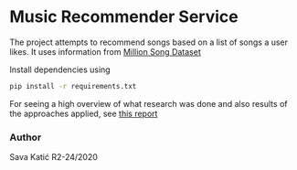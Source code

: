 # Music Recommender Service

The project attempts to recommend songs based on a list of songs a user likes. It uses information from [Million Song Dataset](http://millionsongdataset.com/)

Install dependencies using 

```bash
pip install -r requirements.txt
```

For seeing a high overview of what research was done and also results of the approaches applied, see [this report](./report.md)

### Author

Sava Katić R2-24/2020
